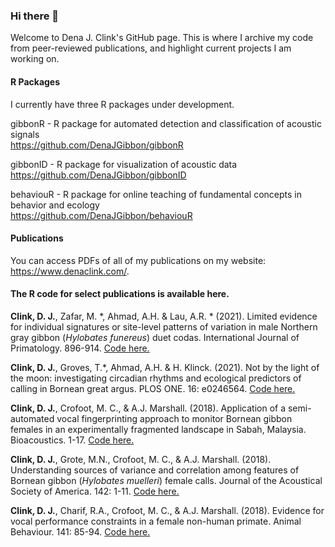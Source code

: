 ### Hi there 👋 
Welcome to Dena J. Clink's GitHub page. This is where I archive my code from peer-reviewed publications, and highlight current projects I am working on.   


#### R Packages
I currently have three R packages under development.

gibbonR - R package for automated detection and classification of acoustic signals \
https://github.com/DenaJGibbon/gibbonR

gibbonID - R package for visualization of acoustic data \
https://github.com/DenaJGibbon/gibbonID  

behaviouR - R package for online teaching of fundamental concepts in behavior and ecology \
https://github.com/DenaJGibbon/behaviouR 


#### Publications
You can access PDFs of all of my publications on my website: https://www.denaclink.com/.


#### The R code for select publications is available here. 

**Clink, D. J.**, Zafar, M. &#42;, Ahmad, A.H. & Lau, A.R. &#42; (2021). Limited evidence for individual signatures or site-level patterns of variation in male Northern gray gibbon (*Hylobates funereus*) duet codas. International Journal of Primatology. 896-914.
[Code here.](https://github.com/DenaJGibbon/Variation-in-male-gibbon-codas)


**Clink, D. J.**, Groves, T.&#42;, Ahmad, A.H. & H. Klinck. (2021). Not by the light of the moon: investigating circadian rhythms and ecological predictors of calling in Bornean great argus. PLOS ONE. 16: e0246564.
[Code here.](https://github.com/DenaJGibbon/Calling-in-Bornean-great-argus)


**Clink, D. J.**, Crofoot, M. C., & A.J. Marshall. (2018). Application of a semi-automated vocal fingerprinting approach to monitor Bornean gibbon females in an experimentally fragmented landscape in Sabah, Malaysia. Bioacoustics. 1-17.
[Code here.](https://github.com/DenaJGibbon/MFCC-Vocal-Fingerprinting)

**Clink, D. J.**, Grote, M.N., Crofoot, M. C., & A.J. Marshall. (2018). Understanding sources of variance and correlation among features of Bornean gibbon (*Hylobates muelleri*) female calls. Journal of the Acoustical Society of America. 142: 1-11. [Code here.](https://github.com/DenaJGibbon/GibbonSourcesOfVarianceModels)

**Clink, D. J.**, Charif, R.A., Crofoot, M. C., & A.J. Marshall. (2018). Evidence for vocal performance constraints in a female non-human primate. Animal Behaviour. 141: 85-94. 
[Code here.](https://github.com/DenaJGibbon/Performance-Constraints)


<!--
**DenaJGibbon/DenaJGibbon** is a ✨ _special_ ✨ repository because its `README.md` (this file) appears on your GitHub profile.

Here are some ideas to get you started:

- 🔭 I’m currently working on ...
- 🌱 I’m currently learning ...
- 👯 I’m looking to collaborate on ...
- 🤔 I’m looking for help with ...
- 💬 Ask me about ...
- 📫 How to reach me: ...
- 😄 Pronouns: ...
- ⚡ Fun fact: ...
-->
